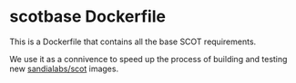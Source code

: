 scotbase Dockerfile
===================

This is a Dockerfile that contains all the base SCOT requirements.  

We use it as a connivence to speed up the process of building and testing new [sandialabs/scot](https://registry.hub.docker.com/u/sandialabs/scot/) images.
